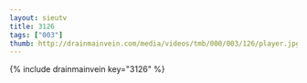 ```yaml
--- 
layout: sieutv
title: 3126
tags: ["003"]
thumb: http://drainmainvein.com/media/videos/tmb/000/003/126/player.jpg
---
```

{% include drainmainvein key="3126" %} 
